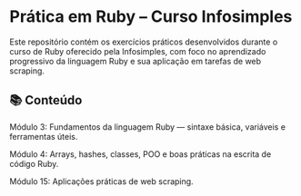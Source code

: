 # Prática em Ruby – Curso Infosimples

Este repositório contém os exercícios práticos desenvolvidos durante o curso de Ruby oferecido pela Infosimples, com foco no aprendizado progressivo da linguagem Ruby e sua aplicação em tarefas de web scraping.

## 📚 Conteúdo
Módulo 3: Fundamentos da linguagem Ruby — sintaxe básica, variáveis e ferramentas úteis.

Módulo 4: Arrays, hashes, classes, POO e boas práticas na escrita de código Ruby.

Módulo 15: Aplicações práticas de web scraping.
